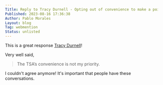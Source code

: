 ```yaml
---
Title: Reply to Tracy Durnell - Opting out of convenience to make a point
Published: 2023-08-16 17:36:38
Author: Pablo Morales
Layout: blog
Tag: webmention
Status: unlisted
---
```

This is a great response <a class="u-reply-to" href="https://tracydurnell.com/2023/08/15/opting-out-of-convenience-to-make-a-point/">Tracy Durnell</a>!

Very well said,

> The TSA’s convenience is not my priority.

I couldn't agree anymore! It's important that people have these conversations.
